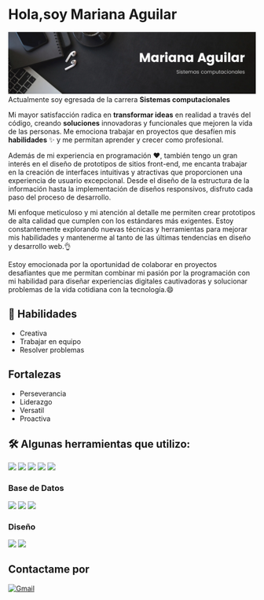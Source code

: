 # Hola,soy Mariana Aguilar
![header](header_profile_linkedin.png)
Actualmente soy egresada de la carrera **Sistemas computacionales** 

Mi mayor satisfacción radica en **transformar ideas** en realidad a través del código, creando **soluciones** innovadoras y funcionales que mejoren la vida de las personas. Me emociona trabajar en proyectos que desafíen mis **habilidades** ✨ y me permitan aprender y crecer como profesional.
  
Además de mi experiencia en programación ❤, también tengo un gran interés en el diseño de prototipos de sitios front-end, me encanta trabajar en la creación de interfaces intuitivas y atractivas que proporcionen una experiencia de usuario excepcional. Desde el diseño de la estructura de la información hasta la implementación de diseños responsivos, disfruto cada paso del proceso de desarrollo.
  
Mi enfoque meticuloso y mi atención al detalle me permiten crear prototipos de alta calidad que cumplen con los estándares más exigentes. Estoy constantemente explorando nuevas técnicas y herramientas para mejorar mis habilidades y mantenerme al tanto de las últimas tendencias en diseño y desarrollo web.👌
  
Estoy emocionada por la oportunidad de colaborar en proyectos desafiantes que me permitan combinar mi pasión por la programación con mi habilidad para diseñar experiencias digitales cautivadoras y solucionar problemas de la vida cotidiana con la tecnología.😄

## 📝 Habilidades

+ Creativa
+ Trabajar en equipo
+ Resolver problemas

## Fortalezas

+ Perseverancia
+ Liderazgo
+ Versatil
+ Proactiva

## 🛠 Algunas herramientas que utilizo:

<img src="https://img.shields.io/badge/GitHub-100000?style=for-the-badge&logo=github&logoColor=white"/> <img src="https://img.shields.io/badge/GitHub-100000?style=for-the-badge&logo=github&logoColor=white"/>
<img src="https://img.shields.io/badge/PHP-777BB4?style=for-the-badge&logo=php&logoColor=white"/>
<img src="https://img.shields.io/badge/HTML5-E34F26?style=for-the-badge&logo=html5&logoColor=white"/>
<img src="https://img.shields.io/badge/CSS3-1572B6?style=for-the-badge&logo=css3&logoColor=white"/>

### Base de Datos

<img src="https://img.shields.io/badge/Microsoft%20SQL%20Server-CC2927?style=for-the-badge&logo=microsoft%20sql%20server&logoColor=white"/> <img src="https://img.shields.io/badge/MySQL-005C84?style=for-the-badge&logo=mysql&logoColor=white"/>
<img src="https://img.shields.io/badge/Oracle-F80000?style=for-the-badge&logo=oracle&logoColor=black"/>

### Diseño

<img src="https://img.shields.io/badge/Adobe%20XD-470137?style=for-the-badge&logo=Adobe%20XD&logoColor=#FF61F6"/> <img src="https://img.shields.io/badge/Canva-%2300C4CC.svg?&style=for-the-badge&logo=Canva&logoColor=white"/>

## Contactame por

[![Gmail](https://img.shields.io/badge/-Gmail-0D1117?style=for-the-badge&logo=gmail&labelColor=0D1117)](mailto:svg.mariana.aguilar.saldivar.isc.2001@gmail.com)&nbsp;





